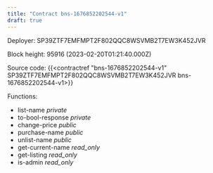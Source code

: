 ```yaml
---
title: "Contract bns-1676852202544-v1"
draft: true
---
```

Deployer: SP39ZTF7EMFMPT2F802QQC8WSVMB2T7EW3K452JVR


 



Block height: 95916 (2023-02-20T01:21:40.000Z)

Source code: {{<contractref "bns-1676852202544-v1" SP39ZTF7EMFMPT2F802QQC8WSVMB2T7EW3K452JVR bns-1676852202544-v1>}}

Functions:

* list-name _private_
* to-bool-response _private_
* change-price _public_
* purchase-name _public_
* unlist-name _public_
* get-current-name _read_only_
* get-listing _read_only_
* is-admin _read_only_
